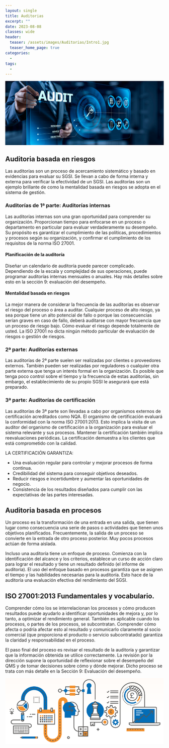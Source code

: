 ```yaml
---
layout: single
title: Auditorias
excerpt: ""
date: 2023-08-08
classes: wide
header:
  teaser: /assets/images/Auditorias/Intro1.jpg
  teaser_home_page: true
categories:
  - 
tags:
  - 
---
```


![](/assets/images/Auditorias/Intro2.jpg)

## Auditoria basada en riesgos

Las auditorías son un proceso de acercamiento sistemático y basado en evidencias para evaluar su SGSI. Se llevan a cabo de forma interna y externa para verificar la efectividad de un SGSI. Las auditorías son un ejemplo brillante de como la mentalidad basada en riesgos se adopta en el sistema de gestión.

### Auditorías de 1ª parte: Auditorías internas

Las auditorías internas son una gran oportunidad para comprender su organización. Proporcionan tiempo para enfocarse en un proceso o departamento en particular para evaluar verdaderamente su desempeño. Su propósito es garantizar el cumplimiento de las políticas, procedimientos y procesos según su organización, y confirmar el cumplimiento de los requisitos de la norma ISO 27001.

#### Planificación de la auditoría

Diseñar un calendario de auditoría puede parecer complicado. Dependiendo de la escala y complejidad de sus operaciones, puede programar auditorías internas mensuales o anuales. Hay más detalles sobre esto en la sección 9: evaluación del desempeño.

#### Mentalidad basada en riesgos

La mejor manera de considerar la frecuencia de las auditorías es observar el riesgo del proceso o área a auditar. Cualquier proceso de alto riesgo, ya sea porque tiene un alto potencial de fallo o porque las consecuencias serían graves en caso de fallo, deberá auditarse con mayor frecuencia que un proceso de riesgo bajo. Cómo evaluar el riesgo depende totalmente de usted. La ISO 27001 no dicta ningún método particular de evaluación de riesgos o gestión de riesgos.

### 2ª parte: Auditorías externas

Las auditorías de 2ª parte suelen ser realizadas por clientes o proveedores externos. También pueden ser realizadas por reguladores o cualquier otra parte externa que tenga un interés formal en la organización.
Es posible que tenga poco control sobre el tiempo y la frecuencia de estas auditorías, sin embargo, el
establecimiento de su propio SGSI le asegurará que está preparado.

### 3ª parte: Auditorías de certificación

Las auditorías de 3ª parte son llevadas a cabo por organismos externos de certificación acreditados como NQA. El organismo de certificación evaluará la conformidad con la norma ISO 27001:2013. Esto implica la visita de un auditor del organismo de certificación a la organización para evaluar el sistema relevante y sus procesos. Mantener la certificación también implica reevaluaciones periódicas. La certificación demuestra a los clientes que está comprometido con la calidad.

LA CERTIFICACIÓN GARANTIZA:

* Una evaluación regular para controlar y mejorar procesos de forma continua.
* Credibilidad del sistema para conseguir objetivos deseados.
* Reducir riesgos e incertidumbre y aumentar las oportunidades de negocio.
* Consistencia de los resultados diseñados para cumplir con las expectativas de las partes interesadas.

## Auditoria basada en procesos

Un proceso es la transformación de una entrada en una salida, que tienen lugar como consecuencia una serie de pasos o actividades que tienen unos objetivos planificados. Frecuentemente, la salida de un proceso se convierte en la entrada de otro proceso posterior. Muy pocos procesos actúan de forma aislada.

Incluso una auditoría tiene un enfoque de proceso. Comienza con la identificación del alcance y los criterios, establece un curso de acción claro para lograr el resultado y tiene un resultado definido (el informe de auditoría). El uso del enfoque basado en procesos garantiza que se asignen el tiempo y las habilidades necesarias para la auditoría. Esto hace de la auditoría una evaluación efectiva del rendimiento del SGSI.

## ISO 27001:2013 Fundamentales y vocabulario.

Comprender cómo los se interrelacionan los procesos y cómo producen resultados puede ayudarlo a identificar oportunidades de mejora y, por lo tanto, a optimizar el rendimiento general. También es aplicable cuando los procesos, o partes de los procesos, se subcontratan. Comprender cómo afecta o podría afectar esto al resultado y comunicarlo claramente al socio comercial (que proporciona el producto o servicio subcontratado) garantiza la claridad y responsabilidad en el proceso.

El paso final del proceso es revisar el resultado de la auditoría y garantizar que la información obtenida se utilice correctamente. La revisión por la dirección supone la oportunidad de reflexionar sobre el desempeño del QMS y de tomar decisiones sobre cómo y dónde mejorar. Dicho proceso se trata con más detalle en la Sección 9: Evaluación del desempeño.

<center>
    <img src='./../assets/images/Auditorias/Proceso.png'>
</center>
